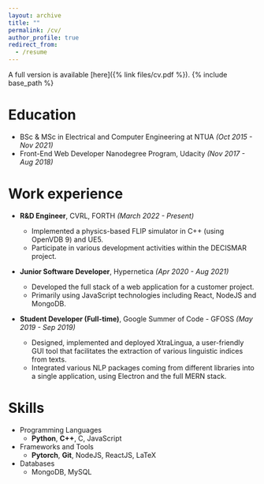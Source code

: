 ```yaml
---
layout: archive
title: ""
permalink: /cv/
author_profile: true
redirect_from:
  - /resume
---
```

A full version is available [here]({% link files/cv.pdf %}).
{% include base_path %}

Education
======
* BSc & MSc in Electrical and Computer Engineering at NTUA *(Oct 2015 - Nov 2021)*
* Front-End Web Developer Nanodegree Program, Udacity *(Nov 2017 - Aug 2018)*

Work experience
======
* **R&D Engineer**, CVRL, FORTH *(March 2022 - Present)*
  * Implemented a physics-based FLIP simulator in C++ (using OpenVDB 9) and UE5.
  * Participate in various development activities within the DECISMAR project.

* **Junior Software Developer**, Hypernetica *(Apr 2020 - Aug 2021)*
  * Developed the full stack of a web application for a customer project.
  * Primarily using JavaScript technologies including React, NodeJS and MongoDB.

* **Student Developer (Full-time)**, Google Summer of Code - GFOSS *(May 2019 - Sep 2019)*
  * Designed, implemented and deployed XtraLingua, a user-friendly GUI tool that facilitates the extraction of
various linguistic indices from texts.
  * Integrated various NLP packages coming from different libraries into a single application, using Electron and the
full MERN stack.
  
Skills
======
* Programming Languages
  * **Python**, **C++**, C, JavaScript
* Frameworks and Tools
  * **Pytorch**, **Git**, NodeJS, ReactJS, LaTeX
* Databases
  * MongoDB, MySQL